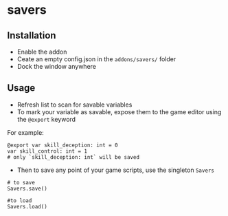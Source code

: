 # savers

## Installation

- Enable the addon
- Ceate an empty config.json in the `addons/savers/` folder
- Dock the window anywhere

## Usage

- Refresh list to scan for savable variables
- To mark your variable as savable, expose them to the game editor using the `@export` keyword

For example:
```gdscript
@export var skill_deception: int = 0
var skill_control: int = 1
# only `skill_deception: int` will be saved
```
- Then to save any point of your game scripts, use the singleton `Savers`
```gdscript
# to save
Savers.save()

#to load
Savers.load()
```
